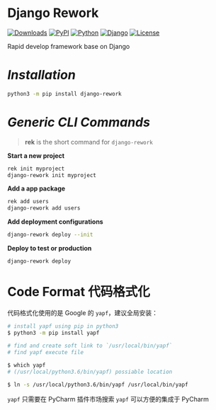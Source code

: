 # Django Rework

[![Downloads](https://pepy.tech/badge/django-rework)](https://pepy.tech/project/django-rework)
[![PyPI](https://img.shields.io/pypi/v/django-rework)](https://pypi.org/project/django-rework/)
[![Python](https://img.shields.io/pypi/pyversions/django-rework)](https://www.python.org)
[![Django](https://img.shields.io/pypi/djversions/django-rework)](https://www.djangoproject.com)
[![License](https://img.shields.io/pypi/l/django-rework)](https://opensource.org/licenses/MIT)

Rapid develop framework base on Django

# _Installation_

```bash
python3 -m pip install django-rework
```

# _Generic CLI Commands_

> **rek** is the short command for `django-rework`

**Start a new project**

```bash
rek init myproject
django-rework init myproject
```

**Add a app package**

```bash
rek add users
django-rework add users
```

**Add deployment configurations**

```bash
django-rework deploy --init
```

**Deploy to test or production**

```bash
django-rework deploy
```

# Code Format 代码格式化

代码格式化使用的是 Google 的 `yapf`，建议全局安装：
```bash
# install yapf using pip in python3
$ python3 -m pip install yapf

# find and create soft link to `/usr/local/bin/yapf`
# find yapf execute file 
 
$ which yapf
# (/usr/local/python3.6/bin/yapf) possiable location

$ ln -s /usr/local/python3.6/bin/yapf /usr/local/bin/yapf
``` 

`yapf` 只需要在 PyCharm 插件市场搜索 `yapf` 可以方便的集成于 PyCharm
